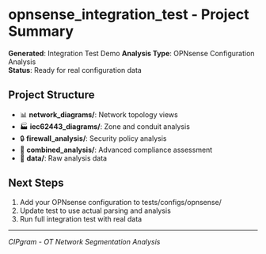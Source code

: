 # opnsense_integration_test - Project Summary

**Generated**: Integration Test Demo
**Analysis Type**: OPNsense Configuration Analysis  
**Status**: Ready for real configuration data

## Project Structure

- 📊 **network_diagrams/**: Network topology views
- 🏭 **iec62443_diagrams/**: Zone and conduit analysis
- 🔒 **firewall_analysis/**: Security policy analysis  
- 🚀 **combined_analysis/**: Advanced compliance assessment
- 💾 **data/**: Raw analysis data

## Next Steps

1. Add your OPNsense configuration to tests/configs/opnsense/
2. Update test to use actual parsing and analysis
3. Run full integration test with real data

---
*CIPgram - OT Network Segmentation Analysis*
